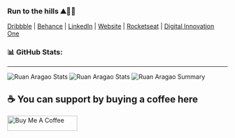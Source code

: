 <!--![Me](https://ruanaragao.netlify.app/static/myhead-398ede0c9514dc8f8f90a577453caf4c.png)-->
### Run to the hills ⛰🏃‍♂️

[Dribbble](https://dribbble.com/ruanaragao) | <a href="https://behance.com/ruanaragao" rel="nofollow noreferrer">Behance</a> | <a href="https://linkedin.com/in/ruanaragao" rel="nofollow noreferrer">LinkedIn</a> | <a href="https://ruanaragao.netlify.com" rel="nofollow noreferrer">Website</a> | [Rocketseat](https://app.rocketseat.com.br/me/ruanaragao) | [Digital Innovation One](https://web.dio.me/users/ruanaragao)

### 📊 GitHub Stats:
---
<!--
![Ruan Aragao github stats](https://github-readme-stats.vercel.app/api?username=RuanAragao&theme=radical&show_icons=true&count_private=true)
-->
![Ruan Aragao Stats](https://github-profile-summary-cards.vercel.app/api/cards/repos-per-language?username=RuanAragao&theme=solarized_dark)
![Ruan Aragao Stats](https://github-profile-summary-cards.vercel.app/api/cards/most-commit-language?username=RuanAragao&theme=solarized_dark)
![Ruan Aragao Summary](https://github-profile-summary-cards.vercel.app/api/cards/profile-details?username=RuanAragao&theme=solarized_dark)

## ☕️ You can support by buying a coffee here
<a href="https://www.buymeacoffee.com/ruanaragao" target="_blank">
   <img src="https://cdn.buymeacoffee.com/buttons/default-red.png" alt="Buy Me A Coffee"height="35" width="160" loading="lazy">
</a>

